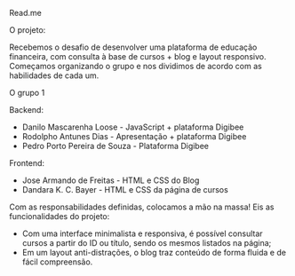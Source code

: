 Read.me

O projeto:

Recebemos o desafio de desenvolver uma plataforma de educação financeira, com consulta à base de cursos + blog e layout responsivo. Começamos organizando o grupo e nos dividimos de acordo com as habilidades de cada um.

O grupo 1

Backend:

- Danilo Mascarenha Loose - JavaScript + plataforma Digibee
- Rodolpho Antunes Dias - Apresentação + plataforma Digibee
- Pedro Porto Pereira de Souza - Plataforma Digibee

Frontend:

- Jose Armando de Freitas - HTML e CSS do Blog
- Dandara K. C. Bayer - HTML e CSS da página de cursos

Com as responsabilidades definidas, colocamos a mão na massa! Eis as funcionalidades do projeto: 

- Com uma interface minimalista e responsiva, é possível consultar cursos a partir do ID ou título, sendo os mesmos listados na página;
- Em um layout anti-distrações, o blog traz conteúdo de forma fluida e de fácil compreensão. 
